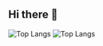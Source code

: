 ## Hi there 👋
![Top Langs](https://github-readme-stats.vercel.app/api/top-langs/?username=spanja05&layout=compact&langs_count=8)
![Top Langs](https://github-readme-stats.vercel.app/api/top-langs/?username=anuraghazra&langs_count=8)
<!--
**spanja05/spanja05** is a ✨ _special_ ✨ repository because its `README.md` (this file) appears on your GitHub profile.

Here are some ideas to get you started:

- 🔭 I’m currently working on ...
- 🌱 I’m currently learning ...
- 👯 I’m looking to collaborate on ...
- 🤔 I’m looking for help with ...
- 💬 Ask me about ...
- 📫 How to reach me: ...
- 😄 Pronouns: ...
- ⚡ Fun fact: ...
-->
